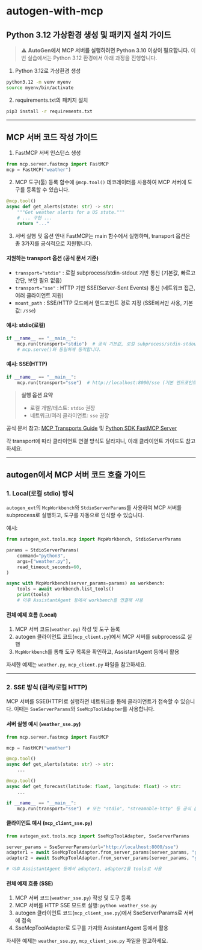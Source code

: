 

# autogen-with-mcp


## Python 3.12 가상환경 생성 및 패키지 설치 가이드

> ⚠️ **AutoGen에서 MCP 서버를 실행하려면 Python 3.10 이상이 필요합니다.**
> 이번 실습에서는 Python 3.12 환경에서 아래 과정을 진행합니다.

1. Python 3.12로 가상환경 생성
```sh
python3.12 -m venv myenv
source myenv/bin/activate
```

2. requirements.txt의 패키지 설치
```sh
pip3 install -r requirements.txt
```

---

## MCP 서버 코드 작성 가이드

1. FastMCP 서버 인스턴스 생성
```python
from mcp.server.fastmcp import FastMCP
mcp = FastMCP("weather")
```

2. MCP 도구(툴) 등록
함수에 `@mcp.tool()` 데코레이터를 사용하여 MCP 서버에 도구를 등록할 수 있습니다.
```python
@mcp.tool()
async def get_alerts(state: str) -> str:
    """Get weather alerts for a US state."""
    # ... 구현 ...
    return "..."
```


3. 서버 실행 및 옵션 안내
FastMCP는 main 함수에서 실행하며, transport 옵션은 총 3가지를 공식적으로 지원합니다.

#### 지원하는 transport 옵션 (공식 문서 기준)
- `transport="stdio"` : 로컬 subprocess/stdin-stdout 기반 통신 (기본값, 빠르고 간단, 보안 필요 없음)
- `transport="sse"` : HTTP 기반 SSE(Server-Sent Events) 통신 (네트워크 접근, 여러 클라이언트 지원)
- `mount_path` : SSE/HTTP 모드에서 엔드포인트 경로 지정 (SSE에서만 사용, 기본값: `/sse`)


#### 예시: stdio(로컬)
```python
if __name__ == "__main__":
    mcp.run(transport="stdio")  # 공식 기본값, 로컬 subprocess/stdin-stdout
    # mcp.serve()와 동일하게 동작합니다.
```

#### 예시: SSE(HTTP)
```python
if __name__ == "__main__":
    mcp.run(transport="sse")  # http://localhost:8000/sse (기본 엔드포인트)
```

> **실행 옵션 요약**
> - 로컬 개발/테스트: `stdio` 권장
> - 네트워크/여러 클라이언트: `sse` 권장

공식 문서 참고: [MCP Transports Guide](https://modelcontextprotocol.io/specification/2025-03-26/basic/transports) 및 [Python SDK FastMCP Server](https://modelcontextprotocol.io/python-sdk/fastmcp/#server-transport-options)

각 transport에 따라 클라이언트 연결 방식도 달라지니, 아래 클라이언트 가이드도 참고하세요.

---


## autogen에서 MCP 서버 코드 호출 가이드

### 1. Local(로컬 stdio) 방식

`autogen_ext`의 `McpWorkbench`와 `StdioServerParams`를 사용하여 MCP 서버를 subprocess로 실행하고, 도구를 자동으로 인식할 수 있습니다.

예시:
```python
from autogen_ext.tools.mcp import McpWorkbench, StdioServerParams

params = StdioServerParams(
    command="python3",
    args=["weather.py"],
    read_timeout_seconds=60,
)

async with McpWorkbench(server_params=params) as workbench:
    tools = await workbench.list_tools()
    print(tools)
    # 이후 AssistantAgent 등에서 workbench를 연결해 사용
```

#### 전체 예제 흐름 (Local)
1. MCP 서버 코드(`weather.py`) 작성 및 도구 등록
2. autogen 클라이언트 코드(`mcp_client.py`)에서 MCP 서버를 subprocess로 실행
3. `McpWorkbench`를 통해 도구 목록을 확인하고, AssistantAgent 등에서 활용

자세한 예제는 `weather.py`, `mcp_client.py` 파일을 참고하세요.

---

### 2. SSE 방식 (원격/로컬 HTTP)

MCP 서버를 SSE(HTTP)로 실행하면 네트워크를 통해 클라이언트가 접속할 수 있습니다. 이때는 `SseServerParams`와 `SseMcpToolAdapter`를 사용합니다.

#### 서버 실행 예시 (`weather_sse.py`)
```python
from mcp.server.fastmcp import FastMCP

mcp = FastMCP("weather")

@mcp.tool()
async def get_alerts(state: str) -> str:
    ...

@mcp.tool()
async def get_forecast(latitude: float, longitude: float) -> str:
    ...

if __name__ == "__main__":
    mcp.run(transport="sse")  # 또는 "stdio", "streamable-http" 등 공식 옵션만 사용
```

#### 클라이언트 예시 (`mcp_client_sse.py`)
```python
from autogen_ext.tools.mcp import SseMcpToolAdapter, SseServerParams

server_params = SseServerParams(url="http://localhost:8000/sse")
adapter1 = await SseMcpToolAdapter.from_server_params(server_params, "get_alerts")
adapter2 = await SseMcpToolAdapter.from_server_params(server_params, "get_forecast")

# 이후 AssistantAgent 등에서 adapter1, adapter2를 tools로 사용
```

#### 전체 예제 흐름 (SSE)
1. MCP 서버 코드(`weather_sse.py`) 작성 및 도구 등록
2. MCP 서버를 HTTP SSE 모드로 실행: `python weather_sse.py`
3. autogen 클라이언트 코드(`mcp_client_sse.py`)에서 SseServerParams로 서버에 접속
4. SseMcpToolAdapter로 도구를 가져와 AssistantAgent 등에서 활용

자세한 예제는 `weather_sse.py`, `mcp_client_sse.py` 파일을 참고하세요.
